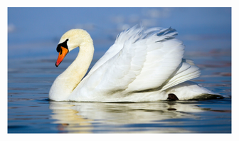 <!--# Summer2016-Picture Altering project-->

<!--[alt text](https://github.com/phNam2/Summer2016/image/pic/1.png)-->
<!--![Image](image/pic/1.png "icon")-->

<p><img alt="Image" title="icon" src="https://github.com/phNam2/Summer2016/blob/master/image/pic/1.PNG" /></p>